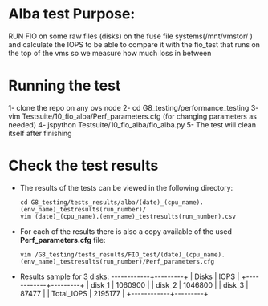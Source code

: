 
# Alba test Purpose:
 RUN FIO on some raw files (disks) on the fuse file systems(/mnt/vmstor/ ) and calculate the IOPS to be
 able to compare it with the fio_test that runs on the top of the vms so we measure how much
 loss in between

# Running the test
1- clone the repo on any ovs node
2- cd G8_testing/performance_testing
3- vim Testsuite/10_fio_alba/Perf_parameters.cfg (for changing parameters as needed)
4- jspython Testsuite/10_fio_alba/fio_alba.py
5- The test will clean itself after finishing


# Check the test results
- The results of the tests can be viewed in the following directory:

  ```
  cd G8_testing/tests_results/alba/(date)_(cpu_name).(env_name)_testresults(run_number)/
  vim (date)_(cpu_name).(env_name)_testresults(run_number).csv
  ```

- For each of the results there is also a copy available of the used **Perf_parameters.cfg** file:

  ```
  vim /G8_testing/tests_results/FIO_test/(date)_(cpu_name).(env_name)_testresults(run_number)/Perf_parameters.cfg
  ```
- Results sample for 3 disks:
------------+---------+
|   Disks    |   IOPS  |
+------------+---------+
|   disk_1   | 1060900 |
|   disk_2   | 1046800 |
|   disk_3   |  87477  |
| Total_IOPS | 2195177 |
+------------+---------+
